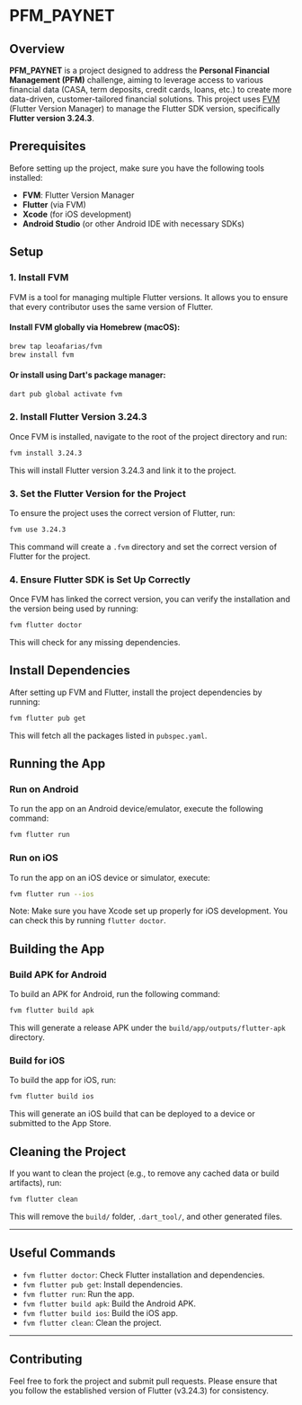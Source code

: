 # PFM_PAYNET

## Overview

**PFM_PAYNET** is a project designed to address the **Personal Financial Management (PFM)** challenge, aiming to leverage access to various financial data (CASA, term deposits, credit cards, loans, etc.) to create more data-driven, customer-tailored financial solutions. This project uses [FVM](https://fvm.app) (Flutter Version Manager) to manage the Flutter SDK version, specifically **Flutter version 3.24.3**.

## Prerequisites

Before setting up the project, make sure you have the following tools installed:

- **FVM**: Flutter Version Manager
- **Flutter** (via FVM)
- **Xcode** (for iOS development)
- **Android Studio** (or other Android IDE with necessary SDKs)

## Setup

### 1. **Install FVM**

FVM is a tool for managing multiple Flutter versions. It allows you to ensure that every contributor uses the same version of Flutter.

#### Install FVM globally via Homebrew (macOS):

```bash
brew tap leoafarias/fvm
brew install fvm
```

#### Or install using Dart's package manager:

```bash
dart pub global activate fvm
```

### 2. **Install Flutter Version 3.24.3**

Once FVM is installed, navigate to the root of the project directory and run:

```bash
fvm install 3.24.3
```

This will install Flutter version 3.24.3 and link it to the project.

### 3. **Set the Flutter Version for the Project**

To ensure the project uses the correct version of Flutter, run:

```bash
fvm use 3.24.3
```

This command will create a `.fvm` directory and set the correct version of Flutter for the project.

### 4. **Ensure Flutter SDK is Set Up Correctly**

Once FVM has linked the correct version, you can verify the installation and the version being used by running:

```bash
fvm flutter doctor
```

This will check for any missing dependencies.

## Install Dependencies

After setting up FVM and Flutter, install the project dependencies by running:

```bash
fvm flutter pub get
```

This will fetch all the packages listed in `pubspec.yaml`.

## Running the App

### Run on Android

To run the app on an Android device/emulator, execute the following command:

```bash
fvm flutter run
```

### Run on iOS

To run the app on an iOS device or simulator, execute:

```bash
fvm flutter run --ios
```

Note: Make sure you have Xcode set up properly for iOS development. You can check this by running `flutter doctor`.

## Building the App

### Build APK for Android

To build an APK for Android, run the following command:

```bash
fvm flutter build apk
```

This will generate a release APK under the `build/app/outputs/flutter-apk` directory.

### Build for iOS

To build the app for iOS, run:

```bash
fvm flutter build ios
```

This will generate an iOS build that can be deployed to a device or submitted to the App Store.

## Cleaning the Project

If you want to clean the project (e.g., to remove any cached data or build artifacts), run:

```bash
fvm flutter clean
```

This will remove the `build/` folder, `.dart_tool/`, and other generated files.

---

## Useful Commands

- `fvm flutter doctor`: Check Flutter installation and dependencies.
- `fvm flutter pub get`: Install dependencies.
- `fvm flutter run`: Run the app.
- `fvm flutter build apk`: Build the Android APK.
- `fvm flutter build ios`: Build the iOS app.
- `fvm flutter clean`: Clean the project.

---

## Contributing

Feel free to fork the project and submit pull requests. Please ensure that you follow the established version of Flutter (v3.24.3) for consistency.


